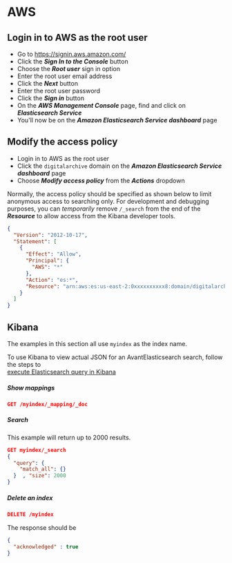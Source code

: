 # AWS

## Login in to AWS as the root user

-   Go to <https://signin.aws.amazon.com/>
-   Click the **_Sign In to the Console_** button
-   Choose the **_Root user_** sign in option
-   Enter the root user email address
-   Click the **_Next_** button
-   Enter the root user password
-   Click the **_Sign in_** button
-   On the **_AWS Management Console_** page, find and click on **_Elasticsearch Service_**
-   You'll now be on the **_Amazon Elasticsearch Service dashboard_** page

## Modify the access policy

-   Login in to AWS as the root user
-   Click the `digitalarchive` domain on the **_Amazon Elasticsearch Service dashboard_** page
-   Choose **_Modify access policy_** from the **_Actions_** dropdown

Normally, the access policy should be specified as shown below to limit anonymous access
to searching only. For development and debugging purposes, you can *temporarily* remove
`/_search` from the end of the **_Resource_** to allow access from the Kibana developer tools.

``` json
{
  "Version": "2012-10-17",
  "Statement": [
    {
      "Effect": "Allow",
      "Principal": {
        "AWS": "*"
      },
      "Action": "es:*",
      "Resource": "arn:aws:es:us-east-2:0xxxxxxxxxx8:domain/digitalarchive/*/_search"
    }
  ]
}
```

## Kibana

The examples in this section all use `myindex` as the index name.

To use Kibana to view actual JSON for an AvantElasticsearch search, follow the steps to  
[execute Elasticsearch query in Kibana](/technology/php-development/#execute-elasticsearch-query-in-kibana)


##### Show mappings

``` json
GET /myindex/_mapping/_doc
```

##### Search

This example will return up to 2000 results.

``` json
GET myindex/_search
{ 
  "query": {
    "match_all": {}
  }  , "size": 2000
}
```

##### Delete an index

``` json
DELETE /myindex
```

The response should be

``` json
{
  "acknowledged" : true
}
```
